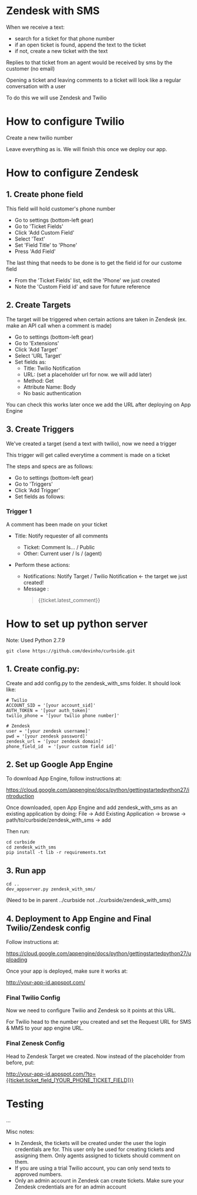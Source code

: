 # Zendesk with SMS

When we receive a text:
- search for a ticket for that phone number
- if an open ticket is found, append the text to the ticket
- if not, create a new ticket with the text

Replies to that ticket from an agent would be received by sms by the customer (no email)

Opening a ticket and leaving comments to a ticket will look like a regular conversation with a user

To do this we will use Zendesk and Twilio

# How to configure Twilio

Create a new twilio number

Leave everything as is. We will finish this once we deploy our app.

# How to configure Zendesk

## 1. Create phone field ##
This field will hold customer's phone number

- Go to settings (bottom-left gear)
- Go to 'Ticket Fields'
- Click 'Add Custom Field'
- Select 'Text'
- Set 'Field Title' to 'Phone'
- Press 'Add Field'

The last thing that needs to be done is to get the field id for our custome field
- From the 'Ticket Fields' list, edit the 'Phone' we just created
- Note the 'Custom Field id' and save for future reference


## 2. Create Targets ##
The target will be triggered when certain actions are taken in Zendesk (ex. make an API call when a comment is made)

- Go to settings (bottom-left gear)
- Go to 'Extensions'
- Click 'Add Target'
- Select 'URL Target'
- Set fields as:
  - Title: Twilio Notification
  - URL: (set a placeholder url for now. we will add later)
  - Method: Get
  - Attribute Name: Body
  - No basic authentication

You can check this works later once we add the URL after deploying on App Engine

## 3. Create Triggers ##
We've created a target (send a text with twilio), now we need a trigger 

This trigger will get called everytime a comment is made on a ticket 

The steps and specs are as follows:
- Go to settings (bottom-left gear)
- Go to 'Triggers'
- Click 'Add Trigger'
- Set fields as follows:

### Trigger 1 
  A comment has been made on your ticket
  - Title: Notify requester of all comments

    - Ticket: Comment Is... / Public
    - Other: Current user / Is / (agent)

  - Perform these actions: 
    - Notifications: Notify Target / Twilio Notification <- the target we just created!
    - Message :
	   >{{ticket.latest_comment}}

# How to set up python server 
Note: Used Python 2.7.9

```
git clone https://github.com/devinho/curbside.git
```


## 1. Create config.py:

Create and add config.py to the zendesk_with_sms folder. It should look like:

```
# Twilio 
ACCOUNT_SID = '[your account_sid]'
AUTH_TOKEN = '[your auth_token]'
twilio_phone = '[your twilio phone number]'

# Zendesk 
user = '[your zendesk username]'
pwd = '[your zendesk password]'
zendesk_url = '[your zendesk domain]'
phone_field_id  = '[your custom field id]'
```


## 2. Set up Google App Engine

To download App Engine, follow instructions at:

https://cloud.google.com/appengine/docs/python/gettingstartedpython27/introduction

Once downloaded, open App Engine and add zendesk_with_sms as an existing application by doing:
File -> Add Existing Application -> browse -> path/to/curbside/zendesk_with_sms -> add

Then run:

```
cd curbside
cd zendesk_with_sms
pip install -t lib -r requirements.txt
```


## 3. Run app

```
cd ..
dev_appserver.py zendesk_with_sms/
```
(Need to be in parent ../curbside not ../curbside/zendesk_with_sms) 

## 4. Deployment to App Engine and Final Twilio/Zendesk config

Follow instructions at:

https://cloud.google.com/appengine/docs/python/gettingstartedpython27/uploading

Once your app is deployed, make sure it works at:

http://your-app-id.appspot.com/

### Final Twilio Config

Now we need to configure Twilio and Zendesk so it points at this URL.

For Twilio head to the number you created and set the Request URL for SMS & MMS to your app engine URL.


### Final Zenesk Config

Head to Zendesk Target we created. Now instead of the placeholder from before, put:

http://your-app-id.appspot.com/?to={{ticket.ticket_field_[YOUR_PHONE_TICKET_FIELD]}}

# Testing

...

Misc notes:

- In Zendesk, the tickets will be created under the user the login credentials are for. This user only be used for creating tickets and assigning them. Only agents assigned to tickets should comment on them.
- If you are using a trial Twilio account, you can only send texts to approved numbers.
- Only an admin account in Zendesk can create tickets. Make sure your Zendesk credentials are for an admin account




